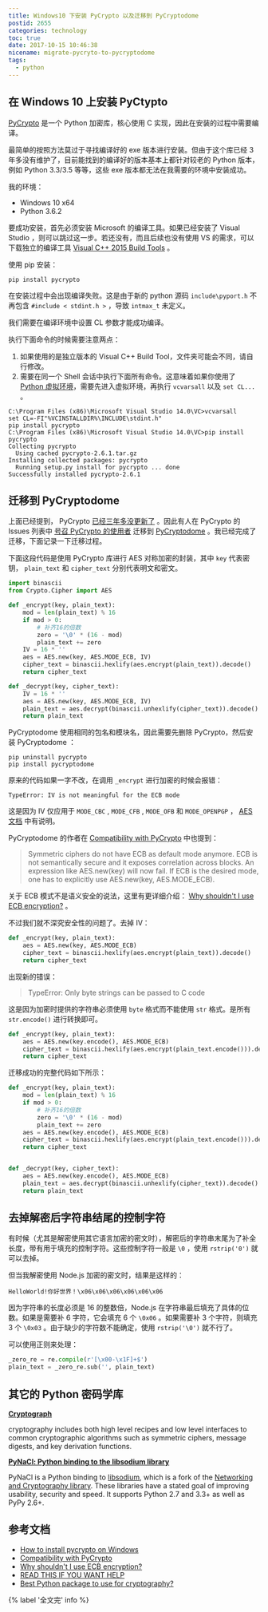 ```yaml
---
title: Windows10 下安装 PyCrypto 以及迁移到 PyCryptodome
postid: 2655
categories: technology
toc: true
date: 2017-10-15 10:46:38
nicename: migrate-pycryto-to-pycryptodome
tags:
  - python
---
```


## 在 Windows 10 上安装 PyCtypto

[PyCrypto][pycrypto] 是一个 Python 加密库，核心使用 C 实现，因此在安装的过程中需要编译。

最简单的按照方法莫过于寻找编译好的 exe 版本进行安装。但由于这个库已经 3 年多没有维护了，目前能找到的编译好的版本基本上都针对较老的 Python 版本，例如 Python 3.3/3.5 等等，这些 exe 版本都无法在我需要的环境中安装成功。

我的环境：

- Windows 10 x64
- Python 3.6.2

要成功安装，首先必须安装 Microsoft 的编译工具。如果已经安装了 Visual Studio ，则可以跳过这一步。若还没有，而且后续也没有使用 VS 的需求，可以下载独立的编译工具 [Visual C++ 2015 Build Tools][buildtool] 。

使用 pip 安装：

```
pip install pycrypto
```

在安装过程中会出现编译失败。这是由于新的 python 源码 `include\pyport.h` 不再包含 `#include < stdint.h >` ，导致 `intmax_t` 未定义。

我们需要在编译环境中设置 CL 参数才能成功编译。 <!--more-->

执行下面命令的时候需要注意两点：

1. 如果使用的是独立版本的 Visual C++ Build Tool，文件夹可能会不同，请自行修改。
2. 需要在同一个 Shell 会话中执行下面所有命令。这意味着如果你使用了 [Python 虚拟环境][venv]，需要先进入虚拟环境，再执行 `vcvarsall` 以及 `set CL...` 。

```
C:\Program Files (x86)\Microsoft Visual Studio 14.0\VC>vcvarsall
set CL=-FI"%VCINSTALLDIR%\INCLUDE\stdint.h"
pip install pycrypto
C:\Program Files (x86)\Microsoft Visual Studio 14.0\VC>pip install pycrypto
Collecting pycrypto
  Using cached pycrypto-2.6.1.tar.gz
Installing collected packages: pycrypto
  Running setup.py install for pycrypto ... done
Successfully installed pycrypto-2.6.1
```

## 迁移到 PyCryptodome

上面已经提到， PyCrypto [已经三年多没更新了][commit] 。因此有人在 PyCrypto 的 Issues 列表中 [号召 PyCrypto 的使用者][migrate] 迁移到 [PyCryptodome][pycryptodome] 。我已经完成了迁移，下面记录一下迁移过程。

下面这段代码是使用 PyCrypto 库进行 AES 对称加密的封装，其中 `key` 代表密钥， `plain_text` 和 `cipher_text` 分别代表明文和密文。

``` python
import binascii
from Crypto.Cipher import AES

def _encrypt(key, plain_text):
    mod = len(plain_text) % 16
    if mod > 0:
        # 补齐16的倍数
        zero = '\0' * (16 - mod)
        plain_text += zero
    IV = 16 * ''
    aes = AES.new(key, AES.MODE_ECB, IV)
    cipher_text = binascii.hexlify(aes.encrypt(plain_text)).decode()
    return cipher_text

def _decrypt(key, cipher_text):
    IV = 16 * ''
    aes = AES.new(key, AES.MODE_ECB, IV)
    plain_text = aes.decrypt(binascii.unhexlify(cipher_text)).decode().rstrip('\0')
    return plain_text
```

PyCryptodome 使用相同的包名和模块名，因此需要先删除 PyCrypto，然后安装 PyCryptodome ：

```
pip uninstall pycrypto
pip install pycryptodome
```

原来的代码如果一字不改，在调用 `_encrypt` 进行加密的时候会报错：

```
TypeError: IV is not meaningful for the ECB mode
```

这是因为 IV 仅应用于 `MODE_CBC` , `MODE_CFB` , `MODE_OFB` 和 `MODE_OPENPGP` ， [AES 文档][aes] 中有说明。

PyCryptodome 的作者在 [Compatibility with PyCrypto][vs] 中也提到：

> Symmetric ciphers do not have ECB as default mode anymore. ECB is not semantically secure and it exposes correlation across blocks. An expression like AES.new(key) will now fail. If ECB is the desired mode, one has to explicitly use AES.new(key, AES.MODE_ECB).

关于 ECB 模式不是语义安全的说法，这里有更详细介绍： [Why shouldn't I use ECB encryption?][ecb] 。

不过我们就不深究安全性的问题了。去掉 IV：

``` python
def _encrypt(key, plain_text):
    aes = AES.new(key, AES.MODE_ECB)
    cipher_text = binascii.hexlify(aes.encrypt(plain_text)).decode()
    return cipher_text
```

出现新的错误：

> TypeError: Only byte strings can be passed to C code

这是因为加密时提供的字符串必须使用 `byte` 格式而不能使用 `str` 格式。是所有 `str.encode()` 进行转换即可。

``` python
def _encrypt(key, plain_text):
    aes = AES.new(key.encode(), AES.MODE_ECB)
    cipher_text = binascii.hexlify(aes.encrypt(plain_text.encode())).decode()
    return cipher_text
```

迁移成功的完整代码如下所示：

``` python
def _encrypt(key, plain_text):
    mod = len(plain_text) % 16
    if mod > 0:
        # 补齐16的倍数
        zero = '\0' * (16 - mod)
        plain_text += zero
    aes = AES.new(key.encode(), AES.MODE_ECB)
    cipher_text = binascii.hexlify(aes.encrypt(plain_text.encode())).decode()
    return cipher_text


def _decrypt(key, cipher_text):
    aes = AES.new(key.encode(), AES.MODE_ECB)
    plain_text = aes.decrypt(binascii.unhexlify(cipher_text)).decode().rstrip('\0')
    return plain_text
```

## 去掉解密后字符串结尾的控制字符

有时候（尤其是解密使用其它语言加密的密文时），解密后的字符串末尾为了补全长度，带有用于填充的控制字符。这些控制字符一般是 `\0` ，使用 `rstrip('0')` 就可以去掉。

但当我解密使用 Node.js 加密的密文时，结果是这样的：

```
HelloWorld!你好世界！\x06\x06\x06\x06\x06\x06
```

因为字符串的长度必须是 16 的整数倍，Node.js 在字符串最后填充了具体的位数。如果是需要补 6 字符，它会填充 6 个 `\0x06` 。如果需要补 3 个字符，则填充 3 个 `\0x03` 。由于缺少的字符数不能确定，使用 `rstrip('\0')` 就不行了。

可以使用正则来处理：

``` python
_zero_re = re.compile(r'[\x00-\x1F]+$')
plain_text = _zero_re.sub('', plain_text)
```

## 其它的 Python 密码学库

**[Cryptograph][cryptograph]**

cryptography includes both high level recipes and low level interfaces to common cryptographic algorithms such as symmetric ciphers, message digests, and key derivation functions.

**[PyNaCl: Python binding to the libsodium library][pyncal]**

PyNaCl is a Python binding to [libsodium][libsodium], which is a fork of the [Networking and Cryptography library][nacl]. These libraries have a stated goal of improving usability, security and speed. It supports Python 2.7 and 3.3+ as well as PyPy 2.6+.

## 参考文档

- [How to install pycrypto on Windows][howtopycrypto]
- [Compatibility with PyCrypto][vs]
- [Why shouldn't I use ECB encryption?][ecb]
- [READ THIS IF YOU WANT HELP][migrate] 
- [Best Python package to use for cryptography?][best]

{% label '全文完' info %}

[buildtool]: http://landinghub.visualstudio.com/visual-cpp-build-tools
[howtopycrypto]: https://qiita.com/tkprof/items/631359e4ca479643f9ba
[venv]: https://blog.zengrong.net/post/2167.html
[commit]: https://github.com/dlitz/pycrypto/commits/master
[migrate]: https://github.com/dlitz/pycrypto/issues/238
[pycryptodome]: https://github.com/Legrandin/pycryptodome
[pycrypto]: https://github.com/dlitz/pycrypto
[vs]: https://www.pycryptodome.org/en/latest/src/vs_pycrypto.html
[aes]: https://www.pycryptodome.org/en/latest/src/cipher/aes.html
[ecb]: https://crypto.stackexchange.com/a/20946
[best]: https://www.reddit.com/r/crypto/comments/54fdvu/best_python_package_to_use_for_cryptography/
[cryptograph]: https://github.com/pyca/cryptography
[pyncal]: https://github.com/pyca/pynacl
[libsodium]: https://github.com/jedisct1/libsodium
[nacl]: https://nacl.cr.yp.to/